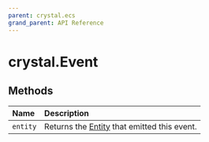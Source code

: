 ```yaml
---
parent: crystal.ecs
grand_parent: API Reference
---
```


# crystal.Event

## Methods

| Name     | Description                                           |
| :------- | :---------------------------------------------------- |
| `entity` | Returns the [Entity](entity) that emitted this event. |

